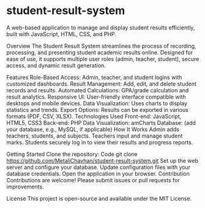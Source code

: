 ﻿# student-result-system
A web-based application to manage and display student results efficiently, built with JavaScript, HTML, CSS, and PHP.

Overview
The Student Result System streamlines the process of recording, processing, and presenting student academic results online. Designed for ease of use, it supports multiple user roles (admin, teacher, student), secure access, and dynamic result generation.

Features
Role-Based Access: Admin, teacher, and student logins with customized dashboards.
Result Management: Add, edit, and delete student records and results.
Automated Calculations: GPA/grade calculation and result analytics.
Responsive UI: User-friendly interface compatible with desktops and mobile devices.
Data Visualization: Uses charts to display statistics and trends.
Export Options: Results can be exported in various formats (PDF, CSV, XLSX).
Technologies Used
Front-end: JavaScript, HTML5, CSS3
Back-end: PHP
Data Visualization: amCharts
Database: (add your database, e.g., MySQL, if applicable)
How It Works
Admin adds teachers, students, and subjects.
Teachers input and manage student marks.
Students securely log in to view their results and progress reports.

Getting Started
Clone the repository:
Code
git clone https://github.com/MetaliChavhan/student-result-system.git
Set up the web server and configure your database.
Update configuration files with your database credentials.
Open the application in your browser.
Contribution
Contributions are welcome! Please submit issues or pull requests for improvements.

License
This project is open-source and available under the MIT License.


